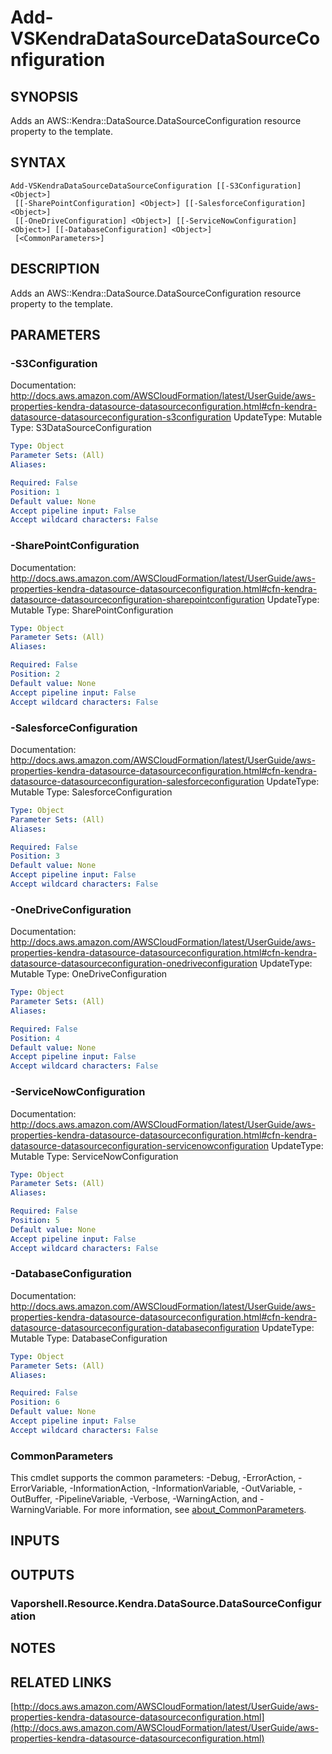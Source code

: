 # Add-VSKendraDataSourceDataSourceConfiguration

## SYNOPSIS
Adds an AWS::Kendra::DataSource.DataSourceConfiguration resource property to the template.

## SYNTAX

```
Add-VSKendraDataSourceDataSourceConfiguration [[-S3Configuration] <Object>]
 [[-SharePointConfiguration] <Object>] [[-SalesforceConfiguration] <Object>]
 [[-OneDriveConfiguration] <Object>] [[-ServiceNowConfiguration] <Object>] [[-DatabaseConfiguration] <Object>]
 [<CommonParameters>]
```

## DESCRIPTION
Adds an AWS::Kendra::DataSource.DataSourceConfiguration resource property to the template.

## PARAMETERS

### -S3Configuration
Documentation: http://docs.aws.amazon.com/AWSCloudFormation/latest/UserGuide/aws-properties-kendra-datasource-datasourceconfiguration.html#cfn-kendra-datasource-datasourceconfiguration-s3configuration
UpdateType: Mutable
Type: S3DataSourceConfiguration

```yaml
Type: Object
Parameter Sets: (All)
Aliases:

Required: False
Position: 1
Default value: None
Accept pipeline input: False
Accept wildcard characters: False
```

### -SharePointConfiguration
Documentation: http://docs.aws.amazon.com/AWSCloudFormation/latest/UserGuide/aws-properties-kendra-datasource-datasourceconfiguration.html#cfn-kendra-datasource-datasourceconfiguration-sharepointconfiguration
UpdateType: Mutable
Type: SharePointConfiguration

```yaml
Type: Object
Parameter Sets: (All)
Aliases:

Required: False
Position: 2
Default value: None
Accept pipeline input: False
Accept wildcard characters: False
```

### -SalesforceConfiguration
Documentation: http://docs.aws.amazon.com/AWSCloudFormation/latest/UserGuide/aws-properties-kendra-datasource-datasourceconfiguration.html#cfn-kendra-datasource-datasourceconfiguration-salesforceconfiguration
UpdateType: Mutable
Type: SalesforceConfiguration

```yaml
Type: Object
Parameter Sets: (All)
Aliases:

Required: False
Position: 3
Default value: None
Accept pipeline input: False
Accept wildcard characters: False
```

### -OneDriveConfiguration
Documentation: http://docs.aws.amazon.com/AWSCloudFormation/latest/UserGuide/aws-properties-kendra-datasource-datasourceconfiguration.html#cfn-kendra-datasource-datasourceconfiguration-onedriveconfiguration
UpdateType: Mutable
Type: OneDriveConfiguration

```yaml
Type: Object
Parameter Sets: (All)
Aliases:

Required: False
Position: 4
Default value: None
Accept pipeline input: False
Accept wildcard characters: False
```

### -ServiceNowConfiguration
Documentation: http://docs.aws.amazon.com/AWSCloudFormation/latest/UserGuide/aws-properties-kendra-datasource-datasourceconfiguration.html#cfn-kendra-datasource-datasourceconfiguration-servicenowconfiguration
UpdateType: Mutable
Type: ServiceNowConfiguration

```yaml
Type: Object
Parameter Sets: (All)
Aliases:

Required: False
Position: 5
Default value: None
Accept pipeline input: False
Accept wildcard characters: False
```

### -DatabaseConfiguration
Documentation: http://docs.aws.amazon.com/AWSCloudFormation/latest/UserGuide/aws-properties-kendra-datasource-datasourceconfiguration.html#cfn-kendra-datasource-datasourceconfiguration-databaseconfiguration
UpdateType: Mutable
Type: DatabaseConfiguration

```yaml
Type: Object
Parameter Sets: (All)
Aliases:

Required: False
Position: 6
Default value: None
Accept pipeline input: False
Accept wildcard characters: False
```

### CommonParameters
This cmdlet supports the common parameters: -Debug, -ErrorAction, -ErrorVariable, -InformationAction, -InformationVariable, -OutVariable, -OutBuffer, -PipelineVariable, -Verbose, -WarningAction, and -WarningVariable. For more information, see [about_CommonParameters](http://go.microsoft.com/fwlink/?LinkID=113216).

## INPUTS

## OUTPUTS

### Vaporshell.Resource.Kendra.DataSource.DataSourceConfiguration
## NOTES

## RELATED LINKS

[http://docs.aws.amazon.com/AWSCloudFormation/latest/UserGuide/aws-properties-kendra-datasource-datasourceconfiguration.html](http://docs.aws.amazon.com/AWSCloudFormation/latest/UserGuide/aws-properties-kendra-datasource-datasourceconfiguration.html)

